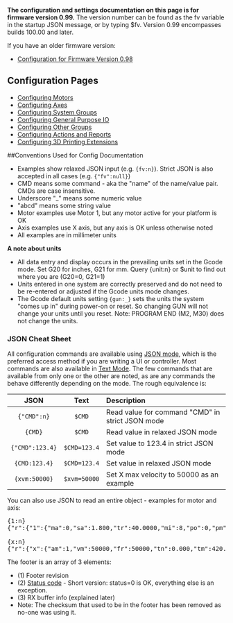 **The configuration and settings documentation on this page is for firmware version 0.99.** 
The version number can be found as the fv variable in the startup JSON message, or by typing $fv. Version 0.99 encompasses builds 100.00 and later.

If you have an older firmware version:
* [Configuration for Firmware Version 0.98](Configuration-for-Firmware-Version-0.98)

## Configuration Pages

- [Configuring Motors](Configuring-0.99-Motors)
- [Configuring Axes](Configuring-0.99-Axes)
- [Configuring System Groups](Configuring-0.99-System-Groups)
- [Configuring General Purpose IO](Configuring-0.99-GPIO)
- [Configuring Other Groups](Configuring-0.99-Other-Groups)
- [Configuring Actions and Reports](Configuring-0.99-Actions-and-Reports)
- [Configuring 3D Printing Extensions](Configuring-0.99-3D-Printing-Extensions)

##Conventions Used for Config Documentation
- Examples show relaxed JSON input (e.g. `{fv:n}`). Strict JSON is also accepted in all cases (e.g. `{"fv":null}`)
- CMD means some command - aka the "name" of the name/value pair. CMDs are case insensitive.
- Underscore "_" means some numeric value
- "abcd" means some string value
- Motor examples use Motor 1, but any motor active for your platform is OK
- Axis examples use X axis, but any axis is OK unless otherwise noted
- All examples are in millimeter units

**A note about units**
- All data entry and display occurs in the prevailing units set in the Gcode mode. Set G20 for inches, G21 for mm. Query {unit:n} or $unit to find out where you are (G20=0, G21=1)
- Units entered in one system are correctly preserved and do not need to be re-entered or adjusted if the Gcode units mode changes.
- The Gcode default units setting `{gun:_}` sets the units the system "comes up in" during power-on or reset. So changing GUN will not change your units until you reset. Note: PROGRAM END (M2, M30) does not change the units. 

### JSON Cheat Sheet
All configuration commands are available using [JSON mode](JSON-Operation), which is the preferred access method if you are writing a UI or controller. Most commands are also available in [Text Mode](Text-Mode). The few commands that are available from only one or the other are noted, as are any commands the behave differently depending on the mode. The rough equivalence is:

| JSON | Text | Description |
| :--: | :--: | :-- |
| `{"CMD":n}` | `$CMD`   |        Read value for command "CMD" in strict JSON mode |
| `{CMD}` | `$CMD` |               Read value in relaxed JSON mode |
| `{"CMD":123.4}` | `$CMD=123.4` | Set value to 123.4 in strict JSON mode |
| `{CMD:123.4}` | `$CMD=123.4` | Set value in relaxed JSON mode |
| `{xvm:50000}` | `$xvm=50000` | Set X max velocity to 50000 as an example |

You can also use JSON to read an entire object - examples for motor and axis:
<pre>
{1:n}
{"r":{"1":{"ma":0,"sa":1.800,"tr":40.0000,"mi":8,"po":0,"pm":2,"pl":0.375}},"f":[1,0,5]}

{x:n}
{"r":{"x":{"am":1,"vm":50000,"fr":50000,"tn":0.000,"tm":420.000,"jm":10000,"jh":20000,"jd":0.1000,"hi":1,"hd":0,"sv":3000,"lv":100,"lb":20.000,"zb":3.000}},"f":[1,0,5]}
</pre>
The footer is an array of 3 elements:
- (1) Footer revision
- (2) [Status code](Status-Codes) - Short version: status=0 is OK, everything else is an exception.
- (3) RX buffer info (explained later)
- Note: The checksum that used to be in the footer has been removed as no-one was using it.
